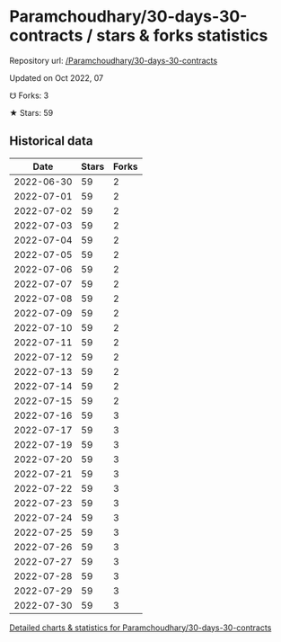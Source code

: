 # Paramchoudhary/30-days-30-contracts / stars & forks statistics

Repository url: [/Paramchoudhary/30-days-30-contracts](https://github.com/Paramchoudhary/30-days-30-contracts)

Updated on Oct 2022, 07

☋ Forks: 3

★ Stars: 59

## Historical data
| Date | Stars | Forks |
|------|-------|-------|
| 2022-06-30 | 59 | 2 | 
| 2022-07-01 | 59 | 2 | 
| 2022-07-02 | 59 | 2 | 
| 2022-07-03 | 59 | 2 | 
| 2022-07-04 | 59 | 2 | 
| 2022-07-05 | 59 | 2 | 
| 2022-07-06 | 59 | 2 | 
| 2022-07-07 | 59 | 2 | 
| 2022-07-08 | 59 | 2 | 
| 2022-07-09 | 59 | 2 | 
| 2022-07-10 | 59 | 2 | 
| 2022-07-11 | 59 | 2 | 
| 2022-07-12 | 59 | 2 | 
| 2022-07-13 | 59 | 2 | 
| 2022-07-14 | 59 | 2 | 
| 2022-07-15 | 59 | 2 | 
| 2022-07-16 | 59 | 3 | 
| 2022-07-17 | 59 | 3 | 
| 2022-07-19 | 59 | 3 | 
| 2022-07-20 | 59 | 3 | 
| 2022-07-21 | 59 | 3 | 
| 2022-07-22 | 59 | 3 | 
| 2022-07-23 | 59 | 3 | 
| 2022-07-24 | 59 | 3 | 
| 2022-07-25 | 59 | 3 | 
| 2022-07-26 | 59 | 3 | 
| 2022-07-27 | 59 | 3 | 
| 2022-07-28 | 59 | 3 | 
| 2022-07-29 | 59 | 3 | 
| 2022-07-30 | 59 | 3 | 


[Detailed charts & statistics for Paramchoudhary/30-days-30-contracts](https://reviewgithub.com/rep/Paramchoudhary/30-days-30-contracts)
